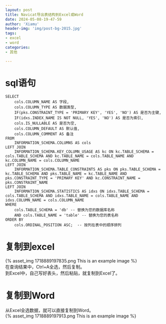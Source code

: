 ```yaml
---
layout: post
title: Navicat导出表结构到Excel或Word
date: 2024-05-08-19-47-59
author: 'Xiamu'
header-img: 'img/post-bg-2015.jpg'
tags:
- excel
- word
categories:
- 其他

---
```



# sql语句

```prism language-sql
SELECT
    cols.COLUMN_NAME AS 字段,
    cols.COLUMN_TYPE AS 数据类型,
	IF(pks.CONSTRAINT_TYPE = 'PRIMARY KEY', 'YES', 'NO') AS 是否为主键,
	IF(idxs.INDEX_NAME IS NOT NULL, 'YES', 'NO') AS 是否为索引,
    cols.IS_NULLABLE AS 是否为空,
    cols.COLUMN_DEFAULT AS 默认值,
    cols.COLUMN_COMMENT AS 备注
FROM
    INFORMATION_SCHEMA.COLUMNS AS cols
LEFT JOIN
    INFORMATION_SCHEMA.KEY_COLUMN_USAGE AS kc ON kc.TABLE_SCHEMA = cols.TABLE_SCHEMA AND kc.TABLE_NAME = cols.TABLE_NAME AND kc.COLUMN_NAME = cols.COLUMN_NAME
LEFT JOIN
    INFORMATION_SCHEMA.TABLE_CONSTRAINTS AS pks ON pks.TABLE_SCHEMA = kc.TABLE_SCHEMA AND pks.TABLE_NAME = kc.TABLE_NAME AND pks.CONSTRAINT_TYPE = 'PRIMARY KEY' AND kc.CONSTRAINT_NAME = pks.CONSTRAINT_NAME
LEFT JOIN
    INFORMATION_SCHEMA.STATISTICS AS idxs ON idxs.TABLE_SCHEMA = cols.TABLE_SCHEMA AND idxs.TABLE_NAME = cols.TABLE_NAME AND idxs.COLUMN_NAME = cols.COLUMN_NAME
WHERE
    cols.TABLE_SCHEMA = 'db' -- 替换为您的数据库名称
    AND cols.TABLE_NAME = 'table' -- 替换为您的表名称
ORDER BY
    cols.ORDINAL_POSITION ASC;  -- 按列在表中的顺序排列

```

# 复制到excel

{% asset_img 1718889197835.png This is an example image %}  
在查询结果中，Ctrl+A全选，然后复制。  
到Excel中，自己写好表头，然后粘贴，就复制到Excel了。

# 复制到Word

从Excel全选数据，就可以直接复制到Word。  
{% asset_img 1718889197913.png This is an example image %}
